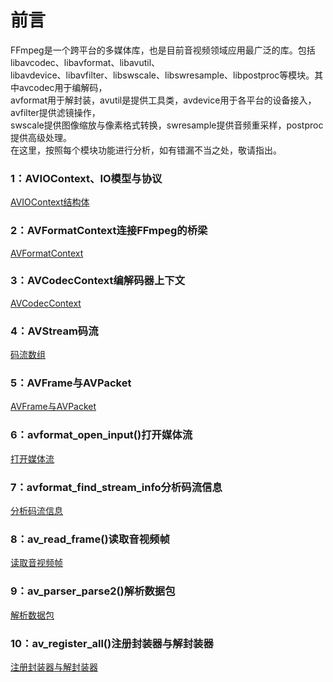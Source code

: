 # 前言
FFmpeg是一个跨平台的多媒体库，也是目前音视频领域应用最广泛的库。包括libavcodec、libavformat、libavutil、</br>
libavdevice、libavfilter、libswscale、libswresample、libpostproc等模块。其中avcodec用于编解码，</br>
avformat用于解封装，avutil是提供工具类，avdevice用于各平台的设备接入，avfilter提供滤镜操作，</br>
swscale提供图像缩放与像素格式转换，swresample提供音频重采样，postproc提供高级处理。</br>
在这里，按照每个模块功能进行分析，如有错漏不当之处，敬请指出。</br>

### 1：AVIOContext、IO模型与协议
[AVIOContext结构体](https://blog.csdn.net/u011686167/article/details/121452343)

### 2：AVFormatContext连接FFmpeg的桥梁
[AVFormatContext](https://blog.csdn.net/u011686167/article/details/121483584)

### 3：AVCodecContext编解码器上下文
[AVCodecContext](https://blog.csdn.net/u011686167/article/details/121506335)

### 4：AVStream码流
[码流数组](https://blog.csdn.net/u011686167/article/details/121528354)

### 5：AVFrame与AVPacket
[AVFrame与AVPacket](https://blog.csdn.net/u011686167/article/details/121551041)

### 6：avformat_open_input()打开媒体流
[打开媒体流](https://blog.csdn.net/u011686167/article/details/121578185)

### 7：avformat_find_stream_info分析码流信息
[分析码流信息](https://blog.csdn.net/u011686167/article/details/121630969)

### 8：av_read_frame()读取音视频帧
[读取音视频帧](https://blog.csdn.net/u011686167/article/details/121642861)

### 9：av_parser_parse2()解析数据包
[解析数据包](https://blog.csdn.net/u011686167/article/details/121667755)

### 10：av_register_all()注册封装器与解封装器
[注册封装器与解封装器](https://blog.csdn.net/u011686167/article/details/121691245)

